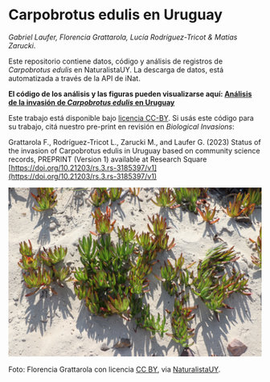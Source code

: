 # Carpobrotus edulis en Uruguay

*Gabriel Laufer, Florencia Grattarola, Lucía Rodríguez-Tricot & Matías Zarucki*.

Este repositorio contiene datos, código y análisis de registros de *Carpobrotus edulis* en NaturalistaUY. La descarga de datos, está automatizada a través de la API de iNat.

**El código de los análisis y las figuras pueden visualizarse aquí: [Análisis de la invasión de *Carpobrotus edulis* en Uruguay](https://bienflorencia.github.io/carpobrotus-uruguay/code/carpobrotus-uruguay.html)**

Este trabajo está disponible bajo [licencia CC-BY](https://creativecommons.org/licenses/by/4.0/deed.es). Si usás este código para su trabajo, citá nuestro pre-print en revisión en *Biological Invasions*:

Grattarola F., Rodríguez-Tricot L., Zarucki M., and Laufer G. (2023) Status of the invasion of Carpobrotus edulis in Uruguay based on community science records, PREPRINT (Version 1) available at Research Square [https://doi.org/10.21203/rs.3.rs-3185397/v1](https://doi.org/10.21203/rs.3.rs-3185397/v1)



![](docs/Carpobrotus_edulis.jpeg)

Foto: Florencia Grattarola con licencia [CC BY](http://creativecommons.org/licenses/by/4.0/), via [NaturalistaUY](https://www.naturalista.uy/observations/38173952).
